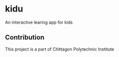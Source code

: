 # kidu

An interactive learing app for kids

## Contribution

This project is a part of Chittagon Polytechnic Institute